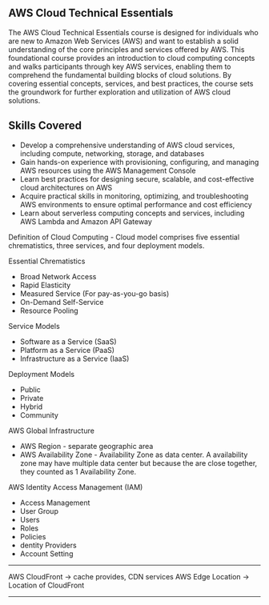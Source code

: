 ## AWS Cloud Technical Essentials

The AWS Cloud Technical Essentials course is designed for individuals who are new to Amazon Web Services (AWS) and want to establish a solid understanding of the core principles and services offered by AWS. This foundational course provides an introduction to cloud computing concepts and walks participants through key AWS services, enabling them to comprehend the fundamental building blocks of cloud solutions. By covering essential concepts, services, and best practices, the course sets the groundwork for further exploration and utilization of AWS cloud solutions.

## Skills Covered
<ul>
 <li>Develop a comprehensive understanding of AWS cloud services, including compute, networking, storage, and databases</li>
 <li>Gain hands-on experience with provisioning, configuring, and managing AWS resources using the AWS Management Console</li>
 <li>Learn best practices for designing secure, scalable, and cost-effective cloud architectures on AWS</li>
 <li>Acquire practical skills in monitoring, optimizing, and troubleshooting AWS environments to ensure optimal performance and cost efficiency</li>
 <li>Learn about serverless computing concepts and services, including AWS Lambda and Amazon API Gateway</li>
</ul>

Definition of Cloud Computing - Cloud model comprises five essential chrematistics, three services, and four deployment models.

Essential Chrematistics
<ul>
 <li>Broad Network Access</li>
 <li>Rapid Elasticity</li>
 <li>Measured Service (For pay-as-you-go basis)</li>
 <li>On-Demand Self-Service</li>
 <li>Resource Pooling</li>
</ul>

Service Models
<ul>
 <li>Software as a Service (SaaS)</li>
 <li>Platform as a Service (PaaS)</li>
 <li>Infrastructure as a Service (IaaS)</li>
</ul>

Deployment Models
<ul>
 <li>Public</li>
 <li>Private</li>
 <li>Hybrid</li>
 <li>Community</li>
</ul>


AWS Global Infrastructure
<ul>
 <li>AWS Region - separate geographic area</li>
 <li>AWS Availability Zone - Availability Zone as data center. A availability zone may have multiple data center but because the are close together, they counted as 1 Availability Zone.</li>
</ul>


AWS Identity Access Management (IAM)
<ul>
 <li>Access Management</li>
 <li>User Group</li>
 <li>Users</li>
 <li>Roles</li>
 <li>Policies</li>
 <li>dentity Providers</li>
 <li>Account Setting</li>
</ul>


-------------------------------------------------------------------------------

AWS CloudFront -> cache provides, CDN services
AWS Edge Location -> Location of CloudFront

-------------------------------------------------------------------------------

